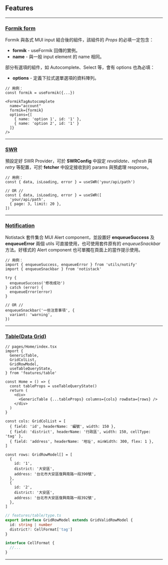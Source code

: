 ## Features

---

### [Formik form](https://formik.org/)

Formik 與各式 MUI input 結合後的組件，該組件的 _Props_ 的必填一定包含：

- **formik** - useFormik 回傳的實例。
- **name** - 與一般 input element 的 name 相同。

部分有選項的組件，如 Autocomplete、Select 等，會有 options 也為必填：

- **options** - 定義下拉式選單選項的資料陣列。

```tsx
// 用例：
const formik = useFormik({...})

<FormikTagAutocomplete
  name="account"
  formik={formik}
  options={[
    { name: 'option 1', id: '1' },
    { name: 'option 2', id: '1' }
  ]}
/>
```

---

### [SWR](https://swr.vercel.app/)

預設定好 SWR Provider，可於 **SWRConfig** 中設定 _revalidate、refresh_ 與 _retry_ 等配置，可於 **fetcher** 中設定接收到的 params 與預處理 response。

```tsx
// 用例：
const { data, isLoading, error } = useSWR('your/api/path')

// OR //
const { data, isLoading, error } = useSWR([
  'your/api/path',
  { page: 3, limit: 20 },
])
```

---

### [Notification](https://notistack.com/)

Notistack 套件集合 MUI Alert component，並設置好 **enqueueSuccess** 及 **enqueueError** 兩個 utils 可直接使用，也可使用套件原有的 _enqueueSnackbar_ 方法。好樣式的 Alert component 也可單獨在頁面上的當作提示使用。

```tsx
// 用例：
import { enqueueSuccess, enqueueError } from 'utils/notify'
import { enqueueSnackbar } from 'notistack'

try {
  enqueueSuccess('修改成功')
} catch (error) {
  enqueueError(error)
}

// OR //
enqueueSnackbar('一些注意事項', {
  variant: 'warning',
})
```

---

### [Table(Data Grid)](https://mui.com/x/react-data-grid/)

```tsx
// pages/Home/index.tsx
import {
  GenericTable,
  GridColList,
  GridRowModel,
  useTableQueryState,
} from 'features/table'

const Home = () => {
  const tableProps = useTableQueryState()
  return (
    <div>
      <GenericTable {...tableProps} columns={cols} rowData={rows} />
    </div>
  )
}

const cols: GridColList = [
  { field: 'id', headerName: '編號', width: 150 },
  { field: 'district', headerName: '行政區', width: 150, cellType: 'tag' },
  { field: 'address', headerName: '地址', minWidth: 300, flex: 1 },
]

const rows: GridRowModel[] = [
  {
    id: '1',
    district: '大安區',
    address: '台北市大安區復興南路一段390號',
  },
  {
    id: '2',
    district: '大安區',
    address: '台北市大安區復興南路一段392號',
  },
]
```

```ts
// features/table/type.ts
export interface GridRowModel extends GridValidRowModel {
  id: string | number
  district?: CellFormat['tag']
}

interface CellFormat {
  //...
}
```

---
